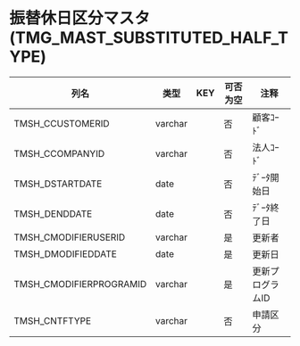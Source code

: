 # 振替休日区分マスタ(TMG_MAST_SUBSTITUTED_HALF_TYPE)
| 列名   | 类型   | KEY  | 可否为空 | 注释   |
| ---- | ---- | ---- | ---- | ---- |
|TMSH_CCUSTOMERID|varchar||否|顧客ｺｰﾄﾞ|
|TMSH_CCOMPANYID|varchar||否|法人ｺｰﾄﾞ|
|TMSH_DSTARTDATE|date||否|ﾃﾞｰﾀ開始日|
|TMSH_DENDDATE|date||否|ﾃﾞｰﾀ終了日|
|TMSH_CMODIFIERUSERID|varchar||是|更新者|
|TMSH_DMODIFIEDDATE|date||是|更新日|
|TMSH_CMODIFIERPROGRAMID|varchar||是|更新プログラムID|
|TMSH_CNTFTYPE|varchar||否|申請区分|

